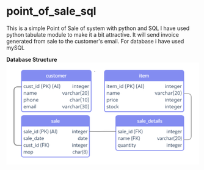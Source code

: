 # point_of_sale_sql
This is a simple Point of Sale of system with python and  SQL I have used python tabulate module to make it a bit attractive. It will send invoice generated from sale to the customer's email. For database i have used mySQL

**Database Structure**
<img src=https://github.com/debanjan0/point_of_sale_sql/blob/main/point%20of%20sale%20sql.png>
